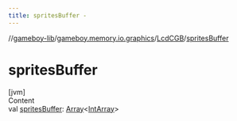 ```yaml
---
title: spritesBuffer -
---
```

//[gameboy-lib](../../index.md)/[gameboy.memory.io.graphics](../index.md)/[LcdCGB](index.md)/[spritesBuffer](sprites-buffer.md)



# spritesBuffer  
[jvm]  
Content  
val [spritesBuffer](sprites-buffer.md): [Array](https://kotlinlang.org/api/latest/jvm/stdlib/kotlin/-array/index.html)<[IntArray](https://kotlinlang.org/api/latest/jvm/stdlib/kotlin/-int-array/index.html)>  



